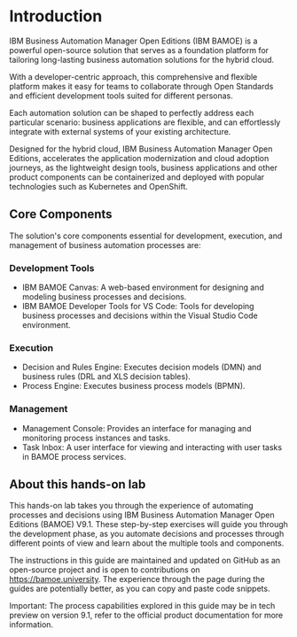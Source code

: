 # Introduction

IBM Business Automation Manager Open Editions (IBM BAMOE) is a powerful open-source solution that serves as a foundation platform for tailoring long-lasting business automation solutions for the hybrid cloud.

With a developer-centric approach, this comprehensive and flexible platform makes it easy for teams to collaborate through Open Standards and efficient development tools suited for different personas.

Each automation solution can be shaped to perfectly address each particular scenario: business applications are flexible, and can effortlessly integrate with external systems of your existing architecture.

Designed for the hybrid cloud, IBM Business Automation Manager Open Editions, accelerates the application modernization and cloud adoption journeys, as the lightweight design tools, business applications and other product components can be containerized and deployed with popular technologies such as Kubernetes and OpenShift.

## Core Components

The solution's core components essential for development, execution, and management of business automation processes are:

### Development Tools

- IBM BAMOE Canvas: A web-based environment for designing and modeling business processes and decisions.
- IBM BAMOE Developer Tools for VS Code: Tools for developing business processes and decisions within the Visual Studio Code environment.

### Execution

- Decision and Rules Engine: Executes decision models (DMN) and business rules (DRL and XLS decision tables).
- Process Engine: Executes business process models (BPMN).

### Management

- Management Console: Provides an interface for managing and monitoring process instances and tasks.
- Task Inbox: A user interface for viewing and interacting with user tasks in BAMOE process services.

## About this hands-on lab

This hands-on lab takes you through the experience of automating processes and decisions using IBM Business Automation Manager Open Editions (BAMOE) V9.1. These step-by-step exercises will guide you through the development phase, as you automate decisions and processes through different points of view and learn about the multiple tools and components.

The instructions in this guide are maintained and updated on GitHub as an open-source project and is open to contributions on https://bamoe.university. The experience through the page during the guides are potentially better, as you can copy and paste code snippets.

Important: The process capabilities explored in this guide may be in tech preview on version 9.1, refer to the official product documentation for more information.

